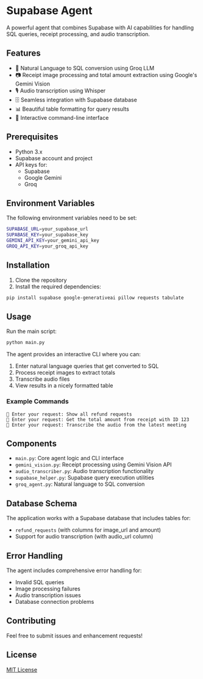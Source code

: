 # Supabase Agent

A powerful agent that combines Supabase with AI capabilities for handling SQL queries, receipt processing, and audio transcription.

## Features

- 🤖 Natural Language to SQL conversion using Groq LLM
- 📷 Receipt image processing and total amount extraction using Google's Gemini Vision
- 🎙️ Audio transcription using Whisper
- 🗄️ Seamless integration with Supabase database
- 📊 Beautiful table formatting for query results
- 💬 Interactive command-line interface

## Prerequisites

- Python 3.x
- Supabase account and project
- API keys for:
  - Supabase
  - Google Gemini
  - Groq

## Environment Variables

The following environment variables need to be set:

```bash
SUPABASE_URL=your_supabase_url
SUPABASE_KEY=your_supabase_key
GEMINI_API_KEY=your_gemini_api_key
GROQ_API_KEY=your_groq_api_key
```

## Installation

1. Clone the repository
2. Install the required dependencies:
```bash
pip install supabase google-generativeai pillow requests tabulate
```

## Usage

Run the main script:
```bash
python main.py
```

The agent provides an interactive CLI where you can:
1. Enter natural language queries that get converted to SQL
2. Process receipt images to extract totals
3. Transcribe audio files
4. View results in a nicely formatted table

### Example Commands

```
💬 Enter your request: Show all refund requests
💬 Enter your request: Get the total amount from receipt with ID 123
💬 Enter your request: Transcribe the audio from the latest meeting
```

## Components

- `main.py`: Core agent logic and CLI interface
- `gemini_vision.py`: Receipt processing using Gemini Vision API
- `audio_transcriber.py`: Audio transcription functionality
- `supabase_helper.py`: Supabase query execution utilities
- `groq_agent.py`: Natural language to SQL conversion

## Database Schema

The application works with a Supabase database that includes tables for:
- `refund_requests` (with columns for image_url and amount)
- Support for audio transcription (with audio_url column)

## Error Handling

The agent includes comprehensive error handling for:
- Invalid SQL queries
- Image processing failures
- Audio transcription issues
- Database connection problems

## Contributing

Feel free to submit issues and enhancement requests!

## License

[MIT License](LICENSE)
